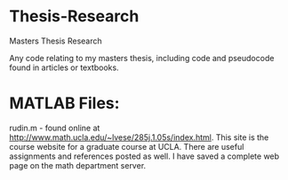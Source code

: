 # Thesis-Research
Masters Thesis Research

Any code relating to my masters thesis, including code and pseudocode found in articles or textbooks.

MATLAB Files:
=============

rudin.m - found online at http://www.math.ucla.edu/~lvese/285j.1.05s/index.html. This site is the course website for a graduate course at           UCLA. There are useful assignments and references posted as well. I have saved a complete web page on the math department                 server.
